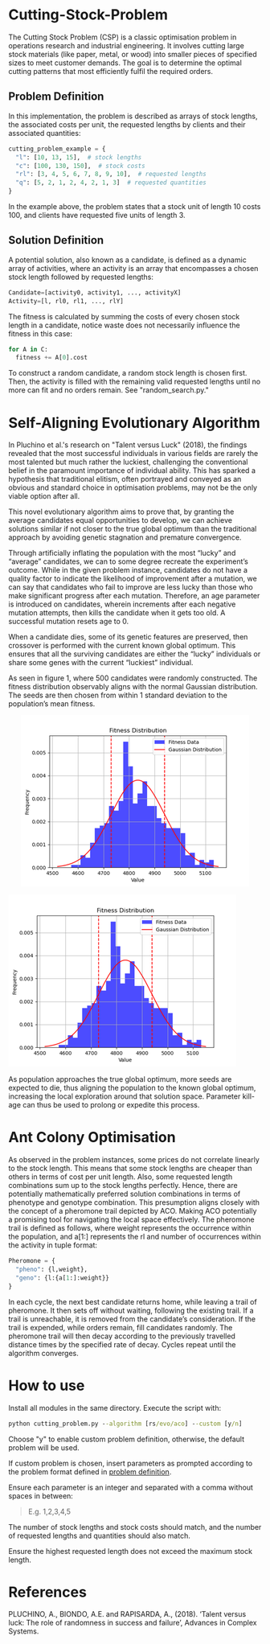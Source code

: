# Cutting-Stock-Problem
The Cutting Stock Problem (CSP) is a classic optimisation problem in operations research and industrial engineering. It involves cutting large stock materials (like paper, metal, or wood) into smaller pieces of specified sizes to meet customer demands. The goal is to determine the optimal cutting patterns that most efficiently fulfil the required orders. 

## Problem Definition
In this implementation, the problem is described as arrays of stock lengths, the associated costs per unit, the requested lengths by clients and their associated quantities:
```python
cutting_problem_example = {
  "l": [10, 13, 15],  # stock lengths
  "c": [100, 130, 150],  # stock costs
  "rl": [3, 4, 5, 6, 7, 8, 9, 10],  # requested lengths
  "q": [5, 2, 1, 2, 4, 2, 1, 3]  # requested quantities
}
```
In the example above, the problem states that a stock unit of length 10 costs 100, and clients have requested five units of length 3.

## Solution Definition
A potential solution, also known as a candidate, is defined as a dynamic array of activities, where an activity is an array that encompasses a chosen stock length followed by requested lengths:
```python
Candidate=[activity0, activity1, ..., activityX]
Activity=[l, rl0, rl1, ..., rlY]
```
The fitness is calculated by summing the costs of every chosen stock length in a candidate, notice waste does not necessarily influence the fitness in this case:
```python
for A in C:
  fitness += A[0].cost
```
To construct a random candidate, a random stock length is chosen first. Then, the activity is filled with the remaining valid requested lengths until no more can fit and no orders remain. See "random_search.py."

# Self-Aligning Evolutionary Algorithm
In Pluchino et al.'s research on "Talent versus Luck" (2018), the findings revealed that the most successful individuals in various fields are rarely the most talented but much rather the luckiest, challenging the conventional belief in the paramount importance of individual ability. This has sparked a hypothesis that traditional elitism, often portrayed and conveyed as an obvious and standard choice in optimisation problems, may not be the only viable option after all.

This novel evolutionary algorithm aims to prove that, by granting the average candidates equal opportunities to develop, we can achieve solutions similar if not closer to the true global optimum than the traditional approach by avoiding genetic stagnation and premature convergence.

Through artificially inflating the population with the most “lucky” and “average” candidates, we can to some degree recreate the experiment’s outcome. While in the given problem instance, candidates do not have a quality factor to indicate the likelihood of improvement after a mutation, we can say that candidates who fail to improve are less lucky than those who make significant progress after each mutation. Therefore, an age parameter is introduced on candidates, wherein increments after each negative mutation attempts, then kills the candidate when it gets too old. A successful mutation resets age to 0.

When a candidate dies, some of its genetic features are preserved, then crossover is performed with the current known global optimum.  This ensures that all the surviving candidates are either the “lucky” individuals or share some genes with the current “luckiest” individual.

As seen in figure 1, where 500 candidates were randomly constructed. The fitness distribution observably aligns with the normal Gaussian distribution. The seeds are then chosen from within 1 standard deviation to the population’s mean fitness.

<p align="center">
  <img src="https://github.com/hongd13/Cutting-Stock-Problem/blob/main/Picture1.png?raw=true"/>
</p>

![alt text](Picture1.png)

As population approaches the true global optimum, more seeds are expected to die, thus aligning the population to the known global optimum, increasing the local exploration around that solution space. Parameter kill-age can thus be used to prolong or expedite this process. 

# Ant Colony Optimisation
As observed in the problem instances, some prices do not correlate linearly to the stock length. This means that some stock lengths are cheaper than others in terms of cost per unit length. Also, some requested length combinations sum up to the stock lengths perfectly. Hence, there are potentially mathematically preferred solution combinations in terms of phenotype and genotype combination.
This presumption aligns closely with the concept of a pheromone trail depicted by ACO. Making ACO potentially a promising tool for navigating the local space effectively. 
The pheromone trail is defined as follows, where weight represents the occurrence within the population, and a[1:] represents the rl and number of occurrences within the activity in tuple format:
```python
Pheromone = {
  "pheno": {l,weight},
  "geno": {l:{a[1:]:weight}}
}
```

In each cycle, the next best candidate returns home, while leaving a trail of pheromone. It then sets off without waiting, following the existing trail. If a trail is unreachable, it is removed from the candidate’s consideration. If the trail is expended, while orders remain, fill candidates randomly. The pheromone trail will then decay according to the previously travelled distance times by the specified rate of decay. Cycles repeat until the algorithm converges.

# How to use
Install all modules in the same directory. Execute the script with:
```cmd
python cutting_problem.py --algorithm [rs/evo/aco] --custom [y/n]
```

Choose "y" to enable custom problem definition, otherwise, the default problem will be used.

If custom problem is chosen, insert parameters as prompted according to the problem format defined in [problem definition](https://github.com/hongd13/Cutting-Stock-Problem?tab=readme-ov-file#problem-definition). 

Ensure each parameter is an integer and separated with a comma without spaces in between:
> E.g. 1,2,3,4,5

The number of stock lengths and stock costs should match, and the number of requested lengths and quantities should also match. 

Ensure the highest requested length does not exceed the maximum stock length. 



# References
PLUCHINO, A., BIONDO, A.E. and RAPISARDA, A., (2018). ‘Talent versus luck: The role of randomness in success and failure’, Advances in Complex Systems.
